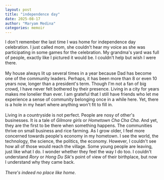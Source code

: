 ```yaml
---
layout: post
title: "independence day"
date: 2025-08-17
author: "Maryam Medina"
categories: memoir
---
```


I don't remember the last time I was home for independence day celebration. I just called mom, she couldn't hear my voice as she was participating in some games for the celebration. My grandma's yard was full of people, exactly like I pictured it would be. I couldn't help but wish I were there.<br>
<br>
My house always lit up several times in a year because Dad has become one of the community leaders. Perhaps, it has been more than 8 or even 10 years now, longer than a president's term. Though I'm not a fan of big crowd, I have never felt bothered by their presence. Living in a city for years makes me lonelier than ever. I am grateful that I still have friends who let me experience a sense of community belonging once in a while here. Yet, there is a hole in my heart where anything won't fit to fill in.<br>
<br>
Living in a countryside is not perfect. People are nosy of other's businesses. It is a tale of *Gilmore girls* or *Hometown Cha Cha Cha*. And yet, they are the first to be there when something happens. The communities thrive on small business and rice farming. As I grow older, I feel more concerned towards people's economy in my hometown. I see the world, the technology, the science, the politics, the economy. However, I couldn't see how all of those would reach the village. Some young people are leaving, just like what I do. I wonder whether they feel the way I do too. I couldn't understand *Rory* or *Hong Du Sik*'s point of view of their birthplace, but now I understand why they came back.<br>
<br>
*There's indeed no place like home*.